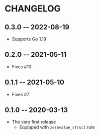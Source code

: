 # CHANGELOG

## 0.3.0 -- 2022-08-19

- Supports Go 1.19

## 0.2.0 -- 2021-05-11

- Fixes #10

## 0.1.1 -- 2021-05-10

- Fixes #7

## 0.1.0 -- 2020-03-13

- The very first release
  - Equipped with `zerovalue_struct` rule
